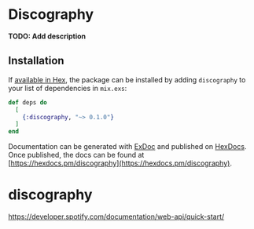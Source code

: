 # Discography

**TODO: Add description**

## Installation

If [available in Hex](https://hex.pm/docs/publish), the package can be installed
by adding `discography` to your list of dependencies in `mix.exs`:

```elixir
def deps do
  [
    {:discography, "~> 0.1.0"}
  ]
end
```

Documentation can be generated with [ExDoc](https://github.com/elixir-lang/ex_doc)
and published on [HexDocs](https://hexdocs.pm). Once published, the docs can
be found at [https://hexdocs.pm/discography](https://hexdocs.pm/discography).

# discography

https://developer.spotify.com/documentation/web-api/quick-start/
